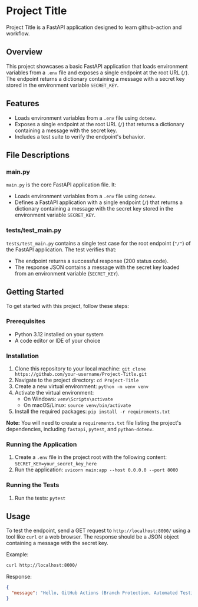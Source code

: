 # Project Title
Project Title is a FastAPI application designed to learn github-action and workflow.

## Overview
This project showcases a basic FastAPI application that loads environment variables from a `.env` file and exposes a single endpoint at the root URL (`/`). The endpoint returns a dictionary containing a message with a secret key stored in the environment variable `SECRET_KEY`.

## Features
* Loads environment variables from a `.env` file using `dotenv`.
* Exposes a single endpoint at the root URL (`/`) that returns a dictionary containing a message with the secret key.
* Includes a test suite to verify the endpoint's behavior.

## File Descriptions

### main.py
`main.py` is the core FastAPI application file. It:
* Loads environment variables from a `.env` file using `dotenv`.
* Defines a FastAPI application with a single endpoint (`/`) that returns a dictionary containing a message with the secret key stored in the environment variable `SECRET_KEY`.

### tests/test_main.py
`tests/test_main.py` contains a single test case for the root endpoint (`"/"`) of the FastAPI application. The test verifies that:
* The endpoint returns a successful response (200 status code).
* The response JSON contains a message with the secret key loaded from an environment variable (`SECRET_KEY`).

## Getting Started
To get started with this project, follow these steps:

### Prerequisites
* Python 3.12 installed on your system
* A code editor or IDE of your choice

### Installation
1. Clone this repository to your local machine: `git clone https://github.com/your-username/Project-Title.git`
2. Navigate to the project directory: `cd Project-Title`
3. Create a new virtual environment: `python -m venv venv`
4. Activate the virtual environment:
	* On Windows: `venv\Scripts\activate`
	* On macOS/Linux: `source venv/bin/activate`
5. Install the required packages: `pip install -r requirements.txt`

**Note:** You will need to create a `requirements.txt` file listing the project's dependencies, including `fastapi`, `pytest`, and `python-dotenv`.

### Running the Application
1. Create a `.env` file in the project root with the following content: `SECRET_KEY=your_secret_key_here`
2. Run the application: `uvicorn main:app --host 0.0.0.0 --port 8000`

### Running the Tests
1. Run the tests: `pytest`

## Usage
To test the endpoint, send a GET request to `http://localhost:8000/` using a tool like `curl` or a web browser. The response should be a JSON object containing a message with the secret key.

Example:
```bash
curl http://localhost:8000/
```
Response:
```json
{
  "message": "Hello, GitHub Actions (Branch Protection, Automated Testing, Workflow creation, GitHub Secrets) with secret key: your_secret_key_here"
}
```
